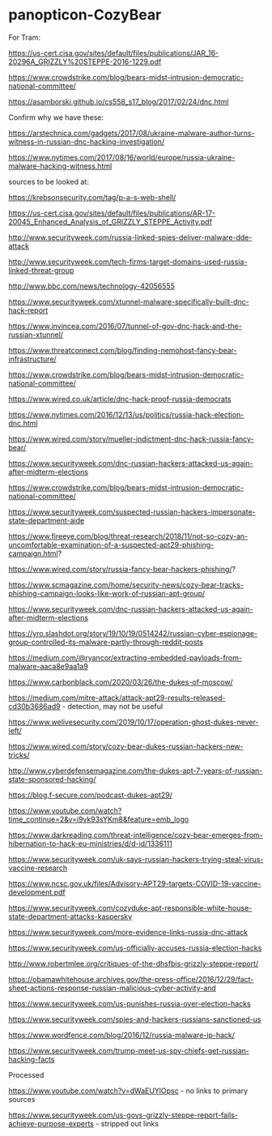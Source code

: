 # panopticon-CozyBear

For Tram:

https://us-cert.cisa.gov/sites/default/files/publications/JAR_16-20296A_GRIZZLY%20STEPPE-2016-1229.pdf

https://www.crowdstrike.com/blog/bears-midst-intrusion-democratic-national-committee/

https://asamborski.github.io/cs558_s17_blog/2017/02/24/dnc.html

Confirm why we have these:

https://arstechnica.com/gadgets/2017/08/ukraine-malware-author-turns-witness-in-russian-dnc-hacking-investigation/

https://www.nytimes.com/2017/08/16/world/europe/russia-ukraine-malware-hacking-witness.html

sources to be looked at:

https://krebsonsecurity.com/tag/p-a-s-web-shell/

https://us-cert.cisa.gov/sites/default/files/publications/AR-17-20045_Enhanced_Analysis_of_GRIZZLY_STEPPE_Activity.pdf

http://www.securityweek.com/russia-linked-spies-deliver-malware-dde-attack

http://www.securityweek.com/tech-firms-target-domains-used-russia-linked-threat-group

http://www.bbc.com/news/technology-42056555

https://www.securityweek.com/xtunnel-malware-specifically-built-dnc-hack-report

https://www.invincea.com/2016/07/tunnel-of-gov-dnc-hack-and-the-russian-xtunnel/

https://www.threatconnect.com/blog/finding-nemohost-fancy-bear-infrastructure/

https://www.crowdstrike.com/blog/bears-midst-intrusion-democratic-national-committee/

https://www.wired.co.uk/article/dnc-hack-proof-russia-democrats

https://www.nytimes.com/2016/12/13/us/politics/russia-hack-election-dnc.html

https://www.wired.com/story/mueller-indictment-dnc-hack-russia-fancy-bear/

https://www.securityweek.com/dnc-russian-hackers-attacked-us-again-after-midterm-elections

https://www.crowdstrike.com/blog/bears-midst-intrusion-democratic-national-committee/

https://www.securityweek.com/suspected-russian-hackers-impersonate-state-department-aide

https://www.fireeye.com/blog/threat-research/2018/11/not-so-cozy-an-uncomfortable-examination-of-a-suspected-apt29-phishing-campaign.html?

https://www.wired.com/story/russia-fancy-bear-hackers-phishing/?

https://www.scmagazine.com/home/security-news/cozy-bear-tracks-phishing-campaign-looks-like-work-of-russian-apt-group/

https://www.securityweek.com/dnc-russian-hackers-attacked-us-again-after-midterm-elections

https://yro.slashdot.org/story/19/10/19/0514242/russian-cyber-espionage-group-controlled-its-malware-partly-through-reddit-posts

https://medium.com/@ryancor/extracting-embedded-payloads-from-malware-aaca8e9aa1a9

https://www.carbonblack.com/2020/03/26/the-dukes-of-moscow/

https://medium.com/mitre-attack/attack-apt29-results-released-cd30b3686ad9 - detection, may not be useful

https://www.welivesecurity.com/2019/10/17/operation-ghost-dukes-never-left/

https://www.wired.com/story/cozy-bear-dukes-russian-hackers-new-tricks/

http://www.cyberdefensemagazine.com/the-dukes-apt-7-years-of-russian-state-sponsored-hacking/

https://blog.f-secure.com/podcast-dukes-apt29/

https://www.youtube.com/watch?time_continue=2&v=i9vk93sYKm8&feature=emb_logo

https://www.darkreading.com/threat-intelligence/cozy-bear-emerges-from-hibernation-to-hack-eu-ministries/d/d-id/1336111

https://www.securityweek.com/uk-says-russian-hackers-trying-steal-virus-vaccine-research

https://www.ncsc.gov.uk/files/Advisory-APT29-targets-COVID-19-vaccine-development.pdf

https://www.securityweek.com/cozyduke-apt-responsible-white-house-state-department-attacks-kaspersky

https://www.securityweek.com/more-evidence-links-russia-dnc-attack

https://www.securityweek.com/us-officially-accuses-russia-election-hacks

http://www.robertmlee.org/critiques-of-the-dhsfbis-grizzly-steppe-report/

https://obamawhitehouse.archives.gov/the-press-office/2016/12/29/fact-sheet-actions-response-russian-malicious-cyber-activity-and

https://www.securityweek.com/us-punishes-russia-over-election-hacks

https://www.securityweek.com/spies-and-hackers-russians-sanctioned-us

https://www.wordfence.com/blog/2016/12/russia-malware-ip-hack/

https://www.securityweek.com/trump-meet-us-spy-chiefs-get-russian-hacking-facts

Processed

https://www.youtube.com/watch?v=dWaEUYlOpsc - no links to primary sources

https://www.securityweek.com/us-govs-grizzly-steppe-report-fails-achieve-purpose-experts - stripped out links
